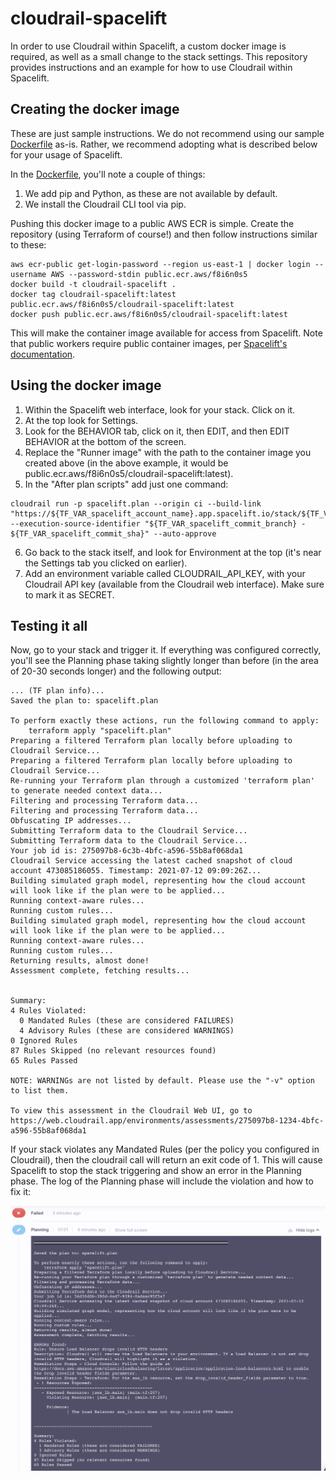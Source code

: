 # cloudrail-spacelift
In order to use Cloudrail within Spacelift, a custom docker image is required, as well as a small change to the stack settings. This repository provides instructions and an example for how to use Cloudrail within Spacelift.


## Creating the docker image
These are just sample instructions. We do not recommend using our sample [Dockerfile](docker/Dockerfile) as-is. Rather, we recommend adopting what is described below for your usage of Spacelift.

In the [Dockerfile](docker/Dockerfile), you'll note a couple of things:
1. We add pip and Python, as these are not available by default.
2. We install the Cloudrail CLI tool via pip.

Pushing this docker image to a public AWS ECR is simple. Create the repository (using Terraform of course!) and then follow instructions similar to these:
```
aws ecr-public get-login-password --region us-east-1 | docker login --username AWS --password-stdin public.ecr.aws/f8i6n0s5
docker build -t cloudrail-spacelift .
docker tag cloudrail-spacelift:latest public.ecr.aws/f8i6n0s5/cloudrail-spacelift:latest
docker push public.ecr.aws/f8i6n0s5/cloudrail-spacelift:latest
```

This will make the container image available for access from Spacelift. Note that public workers require public container images, per [Spacelift's documentation](https://docs.spacelift.io/integrations/docker).

## Using the docker image
1. Within the Spacelift web interface, look for your stack. Click on it.
2. At the top look for Settings.
3. Look for the BEHAVIOR tab, click on it, then EDIT, and then EDIT BEHAVIOR at the bottom of the screen.
4. Replace the "Runner image" with the path to the container image you created above (in the above example, it would be public.ecr.aws/f8i6n0s5/cloudrail-spacelift:latest).
5. In the "After plan scripts" add just one command:
```
cloudrail run -p spacelift.plan --origin ci --build-link "https://${TF_VAR_spacelift_account_name}.app.spacelift.io/stack/${TF_VAR_spacelift_stack_id}/run/${TF_VAR_spacelift_run_id}" --execution-source-identifier "${TF_VAR_spacelift_commit_branch} - ${TF_VAR_spacelift_commit_sha}" --auto-approve
```
6. Go back to the stack itself, and look for Environment at the top (it's near the Settings tab you clicked on earlier).
7. Add an environment variable called CLOUDRAIL_API_KEY, with your Cloudrail API key (available from the Cloudrail web interface). Make sure to mark it as SECRET.

## Testing it all
Now, go to your stack and trigger it. If everything was configured correctly, you'll see the Planning phase taking slightly longer than before (in the area of 20-30 seconds longer) and the following output:
```
... (TF plan info)...
Saved the plan to: spacelift.plan

To perform exactly these actions, run the following command to apply:
    terraform apply "spacelift.plan"
Preparing a filtered Terraform plan locally before uploading to Cloudrail Service...
Preparing a filtered Terraform plan locally before uploading to Cloudrail Service...
Re-running your Terraform plan through a customized 'terraform plan' to generate needed context data...
Filtering and processing Terraform data...
Filtering and processing Terraform data...
Obfuscating IP addresses...
Submitting Terraform data to the Cloudrail Service...
Submitting Terraform data to the Cloudrail Service...
Your job id is: 275097b8-6c3b-4bfc-a596-55b8af068da1
Cloudrail Service accessing the latest cached snapshot of cloud account 473085186055. Timestamp: 2021-07-12 09:09:26Z...
Building simulated graph model, representing how the cloud account will look like if the plan were to be applied...
Running context-aware rules...
Running custom rules...
Building simulated graph model, representing how the cloud account will look like if the plan were to be applied...
Running context-aware rules...
Running custom rules...
Returning results, almost done!
Assessment complete, fetching results...


Summary:
4 Rules Violated:
  0 Mandated Rules (these are considered FAILURES)
  4 Advisory Rules (these are considered WARNINGS)
0 Ignored Rules
87 Rules Skipped (no relevant resources found)
65 Rules Passed

NOTE: WARNINGs are not listed by default. Please use the "-v" option to list them.

To view this assessment in the Cloudrail Web UI, go to https://web.cloudrail.app/environments/assessments/275097b8-1234-4bfc-a596-55b8af068da1
```

If your stack violates any Mandated Rules (per the policy you configured in Cloudrail), then the cloudrail call will return an exit code of 1. This will cause Spacelift to stop the stack triggering and show an error in the Planning phase. The log of the Planning phase will include the violation and how to fix it:

![Cloudrail results in Spacelift](resources/screenshot_mandated_rule_violation.png)